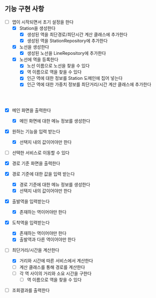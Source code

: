 ## 기능 구현 사항

- [ ] 앱이 시작되면서 초기 설정을 한다
  - [x] Station을 생성한다
    - [x] 생성된 역을 최단경로/최단시간 계산 클래스에 추가한다
    - [x] 생성된 역을 StationRepository에 추가한다
  - [x] 노선을 생성한다
    - [x] 생성된 노선을 LineRepository에 추가한다
  - [x] 노선에 역을 등록한다
    - [x] 노선 이름으로 노선을 찾을 수 있다
    - [x] 역 이름으로 역을 찾을 수 있다
    - [x] 인근 역에 대한 정보를 Station 도메인에 집어 넣는다
    - [x] 인근 역에 대한 가중치 정보를 최단거리/시간 계산 클래스에 추가한다

<br/>

<br/>

- [x] 메인 화면을 출력한다
  - [x] 메인 화면에 대한 메뉴 정보를 생성한다
- [x] 원하는 기능을 입력 받는다
  - [x] 선택지 내의 값이어야만 한다
- [ ] 선택한 서비스로 이동할 수 있다
- [x] 경로 기준 화면을 출력한다
- [x] 경로 기준에 대한 값을 입력 받는다
  - [x] 경로 기준에 대한 메뉴 정보를 생성한다
  - [x] 선택지 내의 값이어야만 한다
- [x] 출발역을 입력받는다
  - [x] 존재하는 역이어야만 한다
- [x] 도착역을 입력받는다
  - [x] 존재하는 역이어야만 한다
  - [x] 출발역과 다른 역이어야만 한다
- [ ] 최단거리/시간을 계산한다
  - [x] 거리와 시간에 따른 서비스에서 계산한다
  - [ ] 계산 클래스를 통해 경로를 계산한다 
  - [ ] 각 역 사이의 거리와 소요 시간을 구한다
    - [ ] 역 이름으로 역을 찾을 수 있다
- [ ] 조회결과를 출력한다


